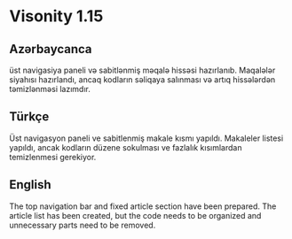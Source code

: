 # Visonity 1.15


## Azərbaycanca
üst navigasiya paneli və sabitlənmiş məqalə hissəsi hazırlanıb.
 Maqalələr siyahısı hazırlandı, ancaq kodların səliqaya salınması və artıq hissələrdən təmizlənməsi lazımdır.

## Türkçe
Üst navigasyon paneli ve sabitlenmiş makale kısmı yapıldı.
 Makaleler listesi yapıldı, ancak kodların düzene sokulması ve fazlalık kısımlardan temizlenmesi gerekiyor.

## English
The top navigation bar and fixed article section have been prepared.
 The article list has been created, but the code needs to be organized and unnecessary parts need to be removed.
